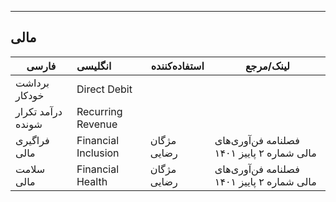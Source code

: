 
***
## مالی

فارسی               | انگلیسی                   | استفاده‌کننده |           لینک/مرجع
---                 | :--          | ---     | --- 
 برداشت خودکار      | Direct Debit              |
 درآمد تکرار شونده  | Recurring Revenue         |
 فراگیری مالی       | Financial Inclusion       | مژگان رضایی | فصلنامه فن‌آوری‌های مالی شماره ۲ پاییز ۱۴۰۱
 سلامت مالی          | Financial Health          | مژگان رضایی | فصلنامه فن‌آوری‌های مالی شماره ۲ پاییز ۱۴۰۱
